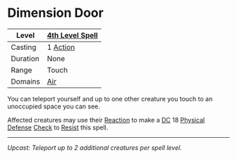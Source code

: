 # Dimension Door

| Level    | [4th Level Spell](4th%20Level%20Spells.md)                            |
| -------- | --------------------------------------------------------------------- |
| Casting  | 1 [Action](../../../../Game%20Procedures/Core%20Procedures/Action.md) |
| Duration | None                                                                  |
| Range    | Touch                                                                 |
| Domains  | [Air](../../Spell%20Domains/Air.md)                                   |

You can teleport yourself and up to one other creature you touch to an unoccupied space you can see.

Affected creatures may use their [Reaction](../../../../Game%20Procedures/Combat/Reaction.md) to make a [DC](../../../../Game%20Procedures/Core%20Procedures/DC.md) 18 [Physical Defense](../../../../Player%20Characters/Derived%20Statistics/Physical%20Defense.md) [Check](../../../../Game%20Procedures/Core%20Procedures/Check.md) to [Resist](../../Resist.md) this spell.

---
*Upcast: Teleport up to 2 additional creatures per spell level.*
